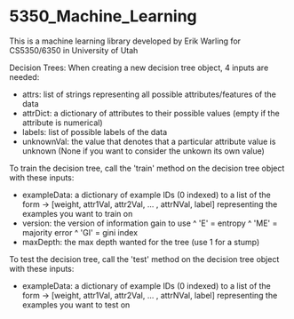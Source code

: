# 5350_Machine_Learning
 This is a machine learning library developed by Erik Warling for CS5350/6350 in University of Utah
 
 Decision Trees:
 When creating a new decision tree object, 4 inputs are needed:
  - attrs: list of strings representing all possible attributes/features of the data
  - attrDict: a dictionary of attributes to their possible values (empty if the attribute is numerical)
  - labels: list of possible labels of the data
  - unknownVal: the value that denotes that a particular attribute value is unknown (None if you want to consider the unkown its own value)
 
 To train the decision tree, call the 'train' method on the decision tree object with these inputs:
  - exampleData: a dictionary of example IDs (0 indexed) to a list of the form -> [weight, attr1Val, attr2Val, ... , attrNVal, label] representing the examples you want to train on
  - version: the version of information gain to use
     ^ 'E' = entropy
     ^ 'ME' = majority error
     ^ 'GI' = gini index
  - maxDepth: the max depth wanted for the tree (use 1 for a stump)

 To test the decision tree, call the 'test' method on the decision tree object with these inputs:
  - exampleData: a dictionary of example IDs (0 indexed) to a list of the form -> [weight, attr1Val, attr2Val, ... , attrNVal, label] representing the examples you want to test on